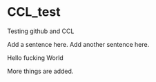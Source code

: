 # CCL_test
Testing github and CCL

Add a sentence here.
Add another sentence here.

Hello fucking World

More things are added. 